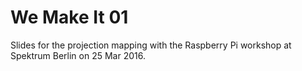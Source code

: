 # We Make It 01

Slides for the projection mapping with the Raspberry Pi workshop at Spektrum Berlin on 25 Mar 2016.

